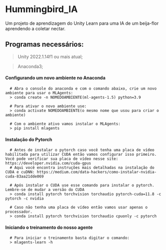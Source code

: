 # Hummingbird_IA
Um projeto de aprendizagem do Unity Learn para uma IA de um beija-flor aprendendo a coletar nectar.

## Programas necessários:
  > Unity 2022.1.14f1 ou mais atual;
  
  > Anaconda3;
  
  #### Configurando um novo ambiente no Anaconda
  ```
    # Abra o console do anaconda e com o comando abaixo, crie um novo ambiente para usar o MLAgents:
    > conda create -n NOMEDOAMBIENTE(ml-agents-1.5) python=3.9
    
    # Para ativar o novo ambiente use:
    > conda activate NOMEDOAMBIENTE(o mesmo nome que usou para criar o ambiente)
    
    # Com o ambiente ativo vamos instalar o MLAgents:
    > pip install mlagents
  ```
  
  #### Instalação do Pytorch
  ```
    # Antes de instalar o pytorch caso você tenha uma placa de vídeo habilitada para utilizar CUDA então vamos configurar isso primeiro. Você pode verificar sua placa de vídeo nesse site: https://developer.nvidia.com/cuda-gpus
    # Aqui você encontra instruções mais detalhadas na instalação do CUDA e cuDNN: https://medium.com/data-hackers/como-instalar-nvidia-cuda-83aa21dde069
    
    # Após instalar o CUDA use esse comando para instalar o pytorch. Lembre-se de mudar a versão do CUDA
    > conda install pytorch torchvision torchaudio pytorch-cuda=11.8 -c pytorch -c nvidia
    
    # Caso não tenha uma placa de vídeo então vamos usar apenas o processador.
    > conda install pytorch torchvision torchaudio cpuonly -c pytorch
  ```
  
  #### Iniciando o treinamento do nosso agente
  ```
    # Para iniciar o treinamento basta digitar o comando:
    > mlagents-learn -h
  ```
